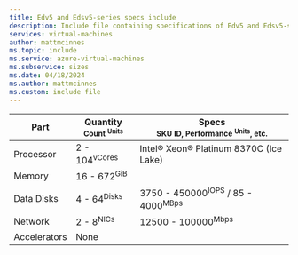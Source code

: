 ```yaml
---
title: Edv5 and Edsv5-series specs include
description: Include file containing specifications of Edv5 and Edsv5-series VM sizes.
services: virtual-machines
author: mattmcinnes
ms.topic: include
ms.service: azure-virtual-machines
ms.subservice: sizes
ms.date: 04/18/2024
ms.author: mattmcinnes
ms.custom: include file
---
```

| Part | Quantity <br><sup>Count <sup>Units | Specs <br><sup>SKU ID, Performance <sup>Units</sup>, etc.  |
|---|---|---|
| Processor        | 2 - 104<sup>vCores    | Intel® Xeon® Platinum 8370C (Ice Lake) |
| Memory           | 16 - 672<sup>GiB      |                                                 |
| Data Disks       | 4 - 64<sup>Disks     | 3750 - 450000<sup>IOPS</sup> / 85 - 4000<sup>MBps  |
| Network          | 2 - 8<sup>NICs       | 12500 - 100000<sup>Mbps                          |
| Accelerators     | None                 |                                                 |
